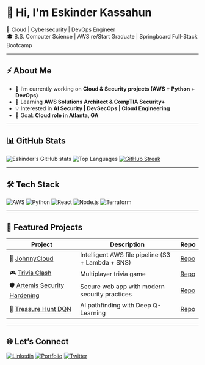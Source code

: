 # 👋 Hi, I'm Eskinder Kassahun  

🚀 Cloud | Cybersecurity | DevOps Engineer  
🎓 B.S. Computer Science | AWS re/Start Graduate | Springboard Full-Stack Bootcamp  

---

## ⚡ About Me
- 🔭 I’m currently working on **Cloud & Security projects (AWS + Python + DevOps)**  
- 🌱 Learning **AWS Solutions Architect & CompTIA Security+**  
- 💡 Interested in **AI Security | DevSecOps | Cloud Engineering**  
- 🎯 Goal: **Cloud role in Atlanta, GA**  

---

## 📊 GitHub Stats

![Eskinder's GitHub stats](https://github-readme-stats.vercel.app/api?username=Eskinder185&show_icons=true&theme=tokyonight)
![Top Languages](https://github-readme-stats.vercel.app/api/top-langs/?username=Eskinder185&layout=compact&theme=tokyonight)
[![GitHub Streak](https://github-readme-streak-stats.herokuapp.com?user=Eskinder185&theme=tokyonight)](https://git.io/streak-stats)

---

## 🛠 Tech Stack
![AWS](https://img.shields.io/badge/AWS-FF9900?style=for-the-badge&logo=amazonaws&logoColor=white)
![Python](https://img.shields.io/badge/Python-3776AB?style=for-the-badge&logo=python&logoColor=white)
![React](https://img.shields.io/badge/React-20232A?style=for-the-badge&logo=react&logoColor=61DAFB)
![Node.js](https://img.shields.io/badge/Node.js-43853D?style=for-the-badge&logo=node.js&logoColor=white)
![Terraform](https://img.shields.io/badge/Terraform-844FBA?style=for-the-badge&logo=terraform&logoColor=white)

---

## 🚀 Featured Projects
| Project | Description | Repo |
|---------|-------------|------|
| 🧠 [JohnnyCloud](https://github.com/Eskinder185/JohnnyCloud) | Intelligent AWS file pipeline (S3 + Lambda + SNS) | [Repo](https://github.com/Eskinder185/JohnnyCloud) |
| 🎮 [Trivia Clash](https://github.com/Eskinder185/TriviaClash) | Multiplayer trivia game | [Repo](https://github.com/Eskinder185/TriviaClash) |
| 🛡 [Artemis Security Hardening](https://github.com/Eskinder185/Artemis-Security) | Secure web app with modern security practices | [Repo](https://github.com/Eskinder185/Artemis-Security) |
| 🤖 [Treasure Hunt DQN](https://github.com/Eskinder185/Pirate-Intelligent-Agent) | AI pathfinding with Deep Q-Learning | [Repo](https://github.com/Eskinder185/Pirate-Intelligent-Agent) |

---

## 🌐 Let’s Connect
[![Linkedin](https://img.shields.io/badge/LinkedIn-blue?style=for-the-badge&logo=linkedin)](https://linkedin.com/in/eskinder-kassahun)
[![Portfolio](https://img.shields.io/badge/Portfolio-000?style=for-the-badge&logo=github)](https://eskinder185.github.io/ePortfolio)
[![Twitter](https://img.shields.io/badge/Twitter-1DA1F2?style=for-the-badge&logo=twitter&logoColor=white)](https://twitter.com/)

